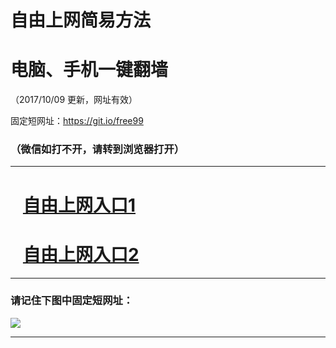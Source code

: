﻿# 自由上网简易方法

# 电脑、手机一键翻墙

（2017/10/09 更新，网址有效）

固定短网址：https://git.io/free99

### （微信如打不开，请转到浏览器打开）


***





# &nbsp;&nbsp; <a href="http://ft1915528385.fwq-tz-1001.info/fwqtz01.html?t=10090015530 " target="_blank">自由上网入口1</a>
# &nbsp;&nbsp; <a href="http://ft2578118145.fwq-tz-1002.info/fwqtz02.html?t=10090016156 " target="_blank">自由上网入口2</a>
***

### 请记住下图中固定短网址：

<img src="https://s3-us-west-2.amazonaws.com/fwq-1001/yjfq-20170905okok.png" /> 


***

